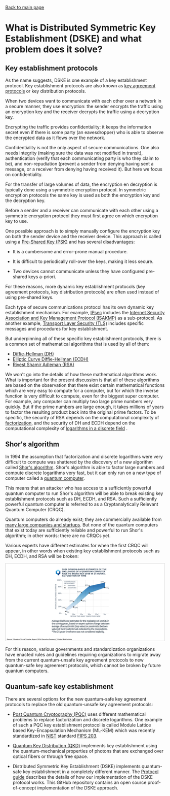 [Back to main page](/dske-python/)

# What is Distributed Symmetric Key Establishment (DSKE) and what problem does it solve?

## Key establishment protocols

As the name suggests, DSKE is one example of a key establishment protocol.
Key establishment protocols are also known as
[key agreement protocols](https://en.wikipedia.org/wiki/Key-agreement_protocol)
or key distribution protocols.

When two devices want to communicate with each other over a network in a secure manner,
they use encryption:
the sender encrypts the traffic using an encryption key
and the receiver decrypts the traffic using a decryption key.

Encrypting the traffic provides confidentiality: it keeps the information secret even if there
is some party (an eavesdropper) who is able to observe the encrypted data as it flows over
the network.

Confidentiality is not the only aspect of secure communications.
One also needs integrity (making sure the data was not modified in transit),
authentication (verify that each communicating party is who they claim to be),
and non-repudiation (prevent a sender from denying having sent a message,
or a receiver from denying having received it).
But here we focus on confidentiality.

For the transfer of large volumes of data, the encryption en decryption is typically done
using a symmetric encryption protocol.
In symmetric encryption protocols the same key is used as both the encryption key and the
decryption key.

Before a sender and a receiver can communicate with each other using a symmetric encryption
protocol they must first agree on which encryption key to use.

One possible approach is to simply manually configure the encryption key on both the sender
device and the receiver device.
This approach is called using a 
[Pre-Shared Key (PSK)](https://en.wikipedia.org/wiki/Pre-shared_key)
and has several disadvantages:

 * It is a cumbersome and error-prone manual procedure.

 * It is difficult to periodically roll-over the keys, making it less secure.

 * Two devices cannot communicate unless they have configured pre-shared keys a-priori.

For these reasons, more dynamic key establishment protocols (key agreement protocols,
key distribution protocols) are often used instead of using pre-shared keys.

Each type of secure communications protocol has its own dynamic key establishment mechanism.
For example,
[IPsec](https://en.wikipedia.org/wiki/IPsec)
includes the
[Internet Security Association and Key Management Protocol (ISAKMP)](https://en.wikipedia.org/wiki/Internet_Security_Association_and_Key_Management_Protocol)
as a sub-protocol.
As another example,
[Transport Layer Security (TLS)](https://en.wikipedia.org/wiki/Transport_Layer_Security)
includes specific messages and procedures for key establishment.

But underpinning all of these specific key establishment protocols, there is a common set of
mathematical algorithms that is used by all of them:
 * [Diffie-Hellman (DH)](https://en.wikipedia.org/wiki/Diffie%E2%80%93Hellman_key_exchange)
 * [Elliptic Curve Diffie-Hellman (ECDH)](https://en.wikipedia.org/wiki/Elliptic-curve_Diffie%E2%80%93Hellman)
 * [Rivest Shamir Adleman (RSA)](https://en.wikipedia.org/wiki/RSA_cryptosystem)

We won't go into the details of how these mathematical algorithms work.
What is important for the present discussion is that all of these algorithms are based on
the observation that there exist certain mathematical functions which are very easy to compute
for a computer, but for which the inverse function is very difficult to compute, even for
the biggest super computer.
For example, any computer can multiply two large prime numbers very quickly.
But if the prime numbers are large enough, it takes millions of years to factor the resulting
product back into the original prime factors.
To be specific, the security of RSA depends on the computational complexity of
[factorization](https://en.wikipedia.org/wiki/Factorization),
and the security of DH and ECDH depend on the computational complexity of
[logarithms in a discrete field](https://en.wikipedia.org/wiki/Discrete_logarithm)
.

## Shor's algorithm

In 1994 the assumption that factorization and discrete logarithms were very difficult to compute
was shattered by the discovery of a new algorithm called
[Shor's algorithm](https://en.wikipedia.org/wiki/Shor%27s_algorithm).
Shor's algorithm is able to factor large numbers and compute discrete logarithms very fast,
but it can only run on a new type of computer called a
[quantum computer](https://en.wikipedia.org/wiki/Quantum_computing).

This means that an attacker who has access to a sufficiently powerful quantum computer
to run Shor's algorithm will be able to break existing key establishment protocols such as DH,
ECDH, and RSA.
Such a sufficiently powerful quantum computer is referred to as a
Cryptanalytically Relevant Quantum Computer (CRQC).

Quantum computers do already exist;
they are commercially available from 
[many large companies and startups](https://thequantuminsider.com/2025/09/23/top-quantum-computing-companies/).
But none of the quantum computers that exist today are sufficiently reliable and powerful to run
Shor's algorithm;
in other words: there are no CRQCs yet.

Various experts have different estimates for when the first CRQC will appear, in other words
when existing key establishment protocols such as DH, ECDH, and RSA will be broken:

![When is Q-Day?](figures/when-is-q-day.png)

For this reason, various governments and standardization organizations have enacted rules
and guidelines requiring organizations to migrate away from the current quantum-unsafe key
agreement protocols to new quantum-safe key agreement protocols, which cannot be broken
by future quantum computers.

## Quantum-safe key establishment

There are several options for the new quantum-safe key agreement protocols to replace the old
quantum-unsafe key agreement protocols:

 * [Post Quantum Cryptography (PQC)](https://en.wikipedia.org/wiki/Post-quantum_cryptography)
   uses different mathematical problems to replace factorization and discrete logarithms.
   One example of such a PQC key establishment protocol is called
   Module Lattice based Key-Encapsulation Mechanism (ML-KEM) which was recently standardized
   in
   [NIST](https://en.wikipedia.org/wiki/National_Institute_of_Standards_and_Technology) standard
   [FIPS 203](https://nvlpubs.nist.gov/nistpubs/FIPS/NIST.FIPS.203.pdf).

 * [Quantum Key Distribution (QKD)](https://en.wikipedia.org/wiki/Quantum_key_distribution)
   implements key establishment using the quantum-mechanical properties of photons that are
   exchanged over optical fibers or through free space.

 * Distributed Symmetric Key Establishment (DSKE) implements quantum-safe key establishment
   in a completely different manner.
   The 
   [Protocol guide](/docs/protocol-guide.md)
   describes the details of how our implementation of the DSKE protocol
   works.
   This GitHub repository contains an open source proof-of-concept implementation of the DSKE
   approach.